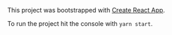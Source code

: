 This project was bootstrapped with [Create React App](https://github.com/facebookincubator/create-react-app).

To run the project hit the console with `yarn start`.
